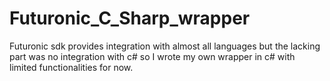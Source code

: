 # Futuronic_C_Sharp_wrapper
Futuronic sdk provides integration with almost all languages but the lacking part was no integration with c# so I wrote my own wrapper in c# with limited functionalities for now.
